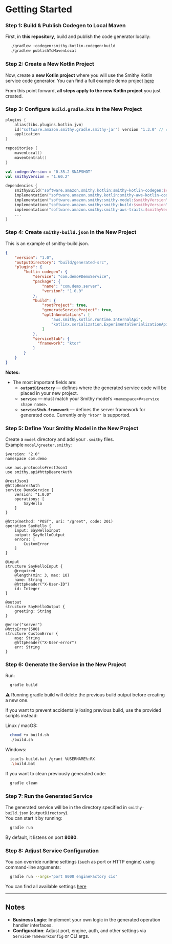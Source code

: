 # Getting Started

### Step 1: Build & Publish Codegen to Local Maven
First, in **this repository**, build and publish the code generator locally:
```bash
  ./gradlew :codegen:smithy-kotlin-codegen:build
  ./gradlew publishToMavenLocal
```

### Step 2: Create a New Kotlin Project
Now, create a **new Kotlin project** where you will use the Smithy Kotlin service code generator. You can find a full example demo project [here](../../../../../../../../../../../../examples/service-codegen)

From this point forward, **all steps apply to the new Kotlin project** you just created.


### Step 3: Configure `build.gradle.kts` in the New Project

```kotlin
plugins {
    alias(libs.plugins.kotlin.jvm)
    id("software.amazon.smithy.gradle.smithy-jar") version "1.3.0" // check for latest version
    application
}

repositories {
    mavenLocal()
    mavenCentral()
}

val codegenVersion = "0.35.2-SNAPSHOT"
val smithyVersion = "1.60.2"

dependencies {
    smithyBuild("software.amazon.smithy.kotlin:smithy-kotlin-codegen:$codegenVersion")
    implementation("software.amazon.smithy.kotlin:smithy-aws-kotlin-codegen:$codegenVersion")
    implementation("software.amazon.smithy:smithy-model:$smithyVersion")
    implementation("software.amazon.smithy:smithy-build:$smithyVersion")
    implementation("software.amazon.smithy:smithy-aws-traits:$smithyVersion")
    ...
}
```


### Step 4: Create `smithy-build.json` in the New Project
This is an example of smithy-build.json.
```json
{
    "version": "1.0",
    "outputDirectory": "build/generated-src",
    "plugins": {
        "kotlin-codegen": {
            "service": "com.demo#DemoService",
            "package": {
                "name": "com.demo.server",
                "version": "1.0.0"
            },
            "build": {
                "rootProject": true,
                "generateServiceProject": true,
                "optInAnnotations": [
                    "aws.smithy.kotlin.runtime.InternalApi",
                    "kotlinx.serialization.ExperimentalSerializationApi"
                ]
            },
            "serviceStub": {
              "framework": "ktor"
            }
        }
    }
}
```

**Notes:**
- The most important fields are:
    - **`outputDirectory`** — defines where the generated service code will be placed in your new project.
    - **`service`** — must match your Smithy model’s `<namespace>#<service shape name>`.
    - **`serviceStub.framework`** — defines the server framework for generated code. Currently only `"ktor"` is supported.

### Step 5: Define Your Smithy Model in the New Project

Create a `model` directory and add your `.smithy` files.  
Example `model/greeter.smithy`:

```smithy
$version: "2.0"
namespace com.demo

use aws.protocols#restJson1
use smithy.api#httpBearerAuth

@restJson1
@httpBearerAuth
service DemoService {
    version: "1.0.0"
    operations: [
        SayHello
    ]
}

@http(method: "POST", uri: "/greet", code: 201)
operation SayHello {
    input: SayHelloInput
    output: SayHelloOutput
    errors: [
        CustomError
    ]
}

@input
structure SayHelloInput {
    @required
    @length(min: 3, max: 10)
    name: String
    @httpHeader("X-User-ID")
    id: Integer
}

@output
structure SayHelloOutput {
    greeting: String
}

@error("server")
@httpError(500)
structure CustomError {
    msg: String
    @httpHeader("X-User-error")
    err: String
}
```

### Step 6: Generate the Service in the New Project

Run:
```bash
  gradle build
```

⚠️ Running gradle build will delete the previous build output before creating a new one.

If you want to prevent accidentally losing previous build, use the provided scripts instead:

Linux / macOS:
```bash
  chmod +x build.sh
  ./build.sh
```

Windows:
```bash
  icacls build.bat /grant %USERNAME%:RX
  .\build.bat
```

If you want to clean previously generated code:
```bash
  gradle clean
```

### Step 7: Run the Generated Service

The generated service will be in the directory specified in `smithy-build.json` (`outputDirectory`).  
You can start it by running:
```bash
  gradle run
```
By default, it listens on port **8080**.

### Step 8: Adjust Service Configuration

You can override runtime settings (such as port or HTTP engine) using command-line arguments:
```bash
  gradle run --args="port 8000 engineFactory cio"
```
You can find all available settings [here](https://github.com/smithy-lang/smithy-kotlin/blob/16bd523e2ccd6177dcc662466107189b013a818d/codegen/smithy-kotlin-codegen/src/main/kotlin/software/amazon/smithy/kotlin/codegen/service/ServiceStubGenerator.kt#L179C1-L186C38)

---

## Notes
- **Business Logic**: Implement your own logic in the generated operation handler interfaces.
- **Configuration**: Adjust port, engine, auth, and other settings via `ServiceFrameworkConfig` or CLI args.
